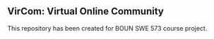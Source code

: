 ## VirCom: Virtual Online Community 
This repository has been created for BOUN SWE 573 course project.
